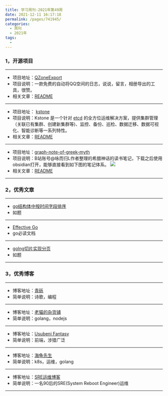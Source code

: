 ```yaml
---
title: 学习周刊-2021年第49周
date: 2021-12-11 16:17:18
permalink: /pages/741945/
categories:
  - 周刊
  - 2021年
tags:
  - 
---
```


### 1，开源项目

---


- 项目地址：[QZoneExport](https://github.com/ShunCai/QZoneExport)
- 项目说明：一款免费的自动将QQ空间的日志，说说，留言，相册导出的工具，很赞。
- 相关文章：[README](https://github.com/ShunCai/QZoneExport/blob/master/README.md)


---


- 项目地址： [kstone](https://github.com/tkestack/kstone)
- 项目说明：Kstone 是一个针对 [etcd](https://github.com/etcd-io/etcd) 的全方位运维解决方案，提供集群管理（关联已有集群、创建新集群等)、监控、备份、巡检、数据迁移、数据可视化、智能诊断等一系列特性。
- 相关文章：[README](https://github.com/tkestack/kstone/blob/master/README_CN.md)

---

- 项目地址：[graph-note-of-greek-myth](https://github.com/Lihaogx/graph-note-of-greek-myth)
- 项目说明：B站账号@咏而归L作者整理的希腊神话的读书笔记，下载之后使用obsidian打开，能够直接看到如下图的笔记体系。
	![](http://t.eryajf.net/imgs/2021/12/4f81ce312e925532.png)
- 相关文章：[README](https://github.com/Lihaogx/graph-note-of-greek-myth/blob/main/README.md)

---

###  2，优秀文章

---

-  [go结构体中按时间字段排序](https://mlog.club/article/90860)
- 如题

----

-  [Effective Go](https://chingli.com/coding/effective-go/)
- go必读文档

---

- [golng切片实现分页](https://www.cnblogs.com/niuben/p/14666624.html)
- 如题

---

### 3，优秀博客

---

- 博客地址：[青砾](https://chingli.com/)
- 简单说明：诗歌，编程

---

- 博客地址：[老猫的杂货铺](https://3030.xyz/)
- 简单说明：golang，nodejs

---

- 博客地址：[Usubeni Fantasy](https://ssshooter.com/tag/coding/)
- 简单说明：前端，涉猎广泛

---

- 博客地址：[海龟先生](http://haiguixiansheng.org.cn/)
- 简单说明：k8s，运维，golang

---

- 博客地址：[SRE运维博客](https://www.cnsre.cn/)
- 简单说明：一名90后的SRE(System Reboot Engineer)运维

---
